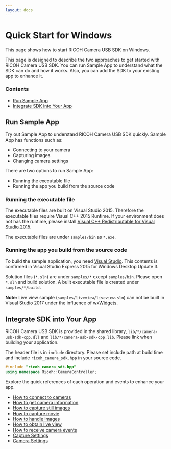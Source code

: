 ```yaml
---
layout: docs
---
```


# Quick Start for Windows

This page shows how to start RICOH Camera USB SDK on Windows.

This page is designed to describe the two approaches to get started with RICOH Camera USB SDK. You can run Sample App to understand what the SDK can do and how it works. Also, you can add the SDK to your existing app to enhance it.

### Contents

* [Run Sample App](#run-sample-app)
* [Integrate SDK into Your App](#integrate-sdk-into-your-app)

## Run Sample App

Try out Sample App to understand RICOH Camera USB SDK quickly. Sample App has functions such as:

* Connecting to your camera
* Capturing images
* Changing camera settings

There are two options to run Sample App:

* Running the executable file
* Running the app you build from the source code

### Running the executable file

The executable files are built on Visual Studio 2015.
Therefore the executable files require Visual C++ 2015 Runtime.
If your environment does not has the runtime, please install [Visual C++ Redistributable for Visual Studio 2015](https://www.microsoft.com/en-US/download/details.aspx?id=48145).

The executable files are under `samples/bin` as `*.exe`.

### Running the app you build from the source code

To build the sample application, you need [Visual Studio](https://www.visualstudio.com/). This contents is confirmed in Visual Studio Express 2015 for Windows Desktop Update 3.

Solution files (`*.sln`) are under `samples/*` except `samples/bin`. Please open `*.sln` and build solution. A built executable file is created under `samples/*/build`.

**Note:** Live view sample (`samples/liveview/liveview.sln`) can not be built in Visual Studio 2017 under the influence of [wxWidgets](https://www.wxwidgets.org/).

## Integrate SDK into Your App

RICOH Camera USB SDK is provided in the shared library, `lib/*/camera-usb-sdk-cpp.dll` and `lib/*/camera-usb-sdk-cpp.lib`. Please link when building your application.

The header file is in `include` directory. Please set include path at build time and include `ricoh_camera_sdk.hpp` in your source code.

```cpp
#include "ricoh_camera_sdk.hpp"
using namespace Ricoh::CameraController;
```

Explore the quick references of each operation and events to enhance your app.

* [How to connect to cameras](connection.md)
* [How to get camera information](camera-information.md)
* [How to capture still images](capture.md)
* [How to capture movie](movie-capture.md)
* [How to handle images](image-handling.md)
* [How to obtain live view](live-view.md)
* [How to receive camera events](events.md)
* [Capture Settings](capture-settings.md)
* [Camera Settings](camera-settings.md)
